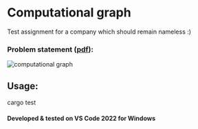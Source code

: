 # Computational graph

Test assignment for a company which should remain nameless :)

### Problem statement ([pdf](https://github.com/andronov-alexey/computational_graph/blob/main/docs/Computational%20graph%20task.pdf)):<br>
![computational graph](https://user-images.githubusercontent.com/3096785/182166778-9216cc87-076d-45b6-8ab8-75321a2f26aa.PNG)

## Usage:<br>
cargo test

#### Developed & tested on VS Code 2022 for Windows
